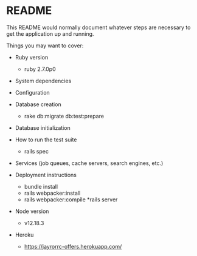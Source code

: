 # README

This README would normally document whatever steps are necessary to get the
application up and running.

Things you may want to cover:

* Ruby version
  * ruby 2.7.0p0

* System dependencies

* Configuration

* Database creation
  * rake db:migrate db:test:prepare

* Database initialization

* How to run the test suite
  * rails spec

* Services (job queues, cache servers, search engines, etc.)

* Deployment instructions
  * bundle install
  * rails webpacker:install
  * rails webpacker:compile
  *rails server

* Node version
  * v12.18.3
  
* Heroku
  * https://jayrorrc-offers.herokuapp.com/
